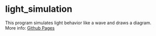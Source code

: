 # light_simulation
This program simulates light behavior like a wave and draws a diagram. 
More info: [Github Pages](https://artyombataninsuper228.github.io/light_simulation/)